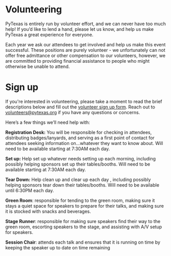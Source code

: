 # Volunteering
PyTexas is entirely run by volunteer effort, and we can never have too much
help! If you’d like to lend a hand, please let us know, and help us make
PyTexas a great experience for everyone.

Each year we ask our attendees to get involved and help us make this event
successful. These positions are purely volunteer - we unfortunately can not
offer free admittance or other compensation to our volunteers, however, we are
committed to providing financial assistance to people who might otherwise be
unable to attend.

# Sign up

If you're interested in volunteering, please take a moment to read the brief
descriptions below and fill out the [volunteer sign up
form](https://goo.gl/forms/AJ9WanqzHn3BXZwT2). Reach out to
[volunteers@pytexas.org](mailto:volunteers@pytexas.org) if you have any
questions or concerns.

Here’s a few things we’ll need help with:

**Registration Desk:** You will be responsible for checking in attendees,
distributing badges/lanyards, and serving as a first point of contact for
attendees seeking information on...whatever they want to know about. Will need
to be available starting at 7:30AM each day.

**Set up:** Help set up whatever needs setting up each morning, including
possibly helping sponsors set up their tables/booths. Will need to be available
starting at 7:30AM each day.

**Tear Down:** Help clean up and clear up each day , including possibly helping
sponsors tear down their tables/booths. Will need to be available until 6:30PM
each day.

**Green Room**: responsible for tending to the green room, making sure it stays a
quiet space for speakers to prepare for their talks, and making sure it is
stocked with snacks and beverages.

**Stage Runner**: responsible for making sure speakers find their way to the
green room, escorting speakers to the stage, and assisting with A/V setup for
speakers.

**Session Chair**: attends each talk and ensures that it is running on time by
keeping the speaker up to date on time remaining
